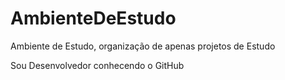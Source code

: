# AmbienteDeEstudo
Ambiente de Estudo, organização de apenas projetos de Estudo


Sou Desenvolvedor conhecendo o GitHub
